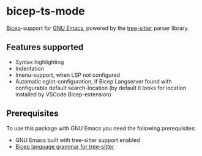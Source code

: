 # bicep-ts-mode

[Bicep](https://github.com/Azure/bicep)-support for [GNU
Emacs](https://www.gnu.org/software/emacs/), powered by the
[tree-sitter](https://tree-sitter.github.io/tree-sitter/) parser library.

## Features supported

- Syntax highlighting
- Indentation
- Imenu-support, when LSP not configured
- Automatic eglot-configuration, if Bicep Langserver found with
  configurable default search-location (by default it looks for
  location installed by VSCode Bicep-extension)

## Prerequisites

To use this package with GNU Emacs you need the following
prerequisites:

- GNU Emacs built with tree-sitter support enabled
- [Bicep language grammar for tree-sitter](https://github.com/amaanq/tree-sitter-bicep)

